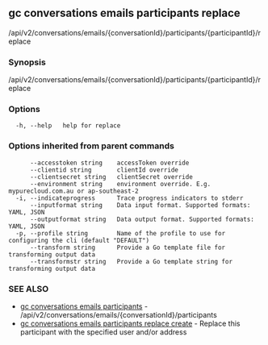 ## gc conversations emails participants replace

/api/v2/conversations/emails/{conversationId}/participants/{participantId}/replace

### Synopsis

/api/v2/conversations/emails/{conversationId}/participants/{participantId}/replace

### Options

```
  -h, --help   help for replace
```

### Options inherited from parent commands

```
      --accesstoken string    accessToken override
      --clientid string       clientId override
      --clientsecret string   clientSecret override
      --environment string    environment override. E.g. mypurecloud.com.au or ap-southeast-2
  -i, --indicateprogress      Trace progress indicators to stderr
      --inputformat string    Data input format. Supported formats: YAML, JSON
      --outputformat string   Data output format. Supported formats: YAML, JSON
  -p, --profile string        Name of the profile to use for configuring the cli (default "DEFAULT")
      --transform string      Provide a Go template file for transforming output data
      --transformstr string   Provide a Go template string for transforming output data
```

### SEE ALSO

* [gc conversations emails participants](gc_conversations_emails_participants.html)	 - /api/v2/conversations/emails/{conversationId}/participants
* [gc conversations emails participants replace create](gc_conversations_emails_participants_replace_create.html)	 - Replace this participant with the specified user and/or address



